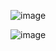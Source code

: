 ![image](https://github.com/user-attachments/assets/d5e83c27-6927-4d7e-952f-3f840ff53a04)

![image](https://github.com/user-attachments/assets/11a52c81-fc9a-4e09-8083-fc3146472707)
